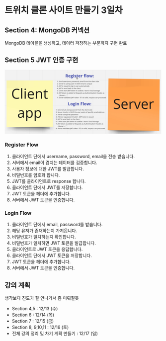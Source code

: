 # 트위치 클론 사이트 만들기 3일차 

## Section 4: MongoDB 커넥션

MongoDB 테이블을 생성하고, 데이터 저장하는 부분까지 구현 완료

## Section 5 JWT 인증 구현

![이미지](./img/202312/20231214010310.png)  

### Register Flow
1. 클라이언트 단에서 username, password, email을 전송 받습니다.
2. 서버에서 email이 겹치는 데이터를 검증합니다.
3. 사용자 정보에 대한 JWT를 발급합니다. 
4. 비밀번호를 암호화 합니다.
5. JWT를 클라이언트로 response 합니다.
6. 클라이언트 단에서 JWT를 저장합니다.
7. JWT 토큰을 헤더에 추가합니다.
8. 서버에서 JWT 토큰을 인증합니다.

### Login Flow
1. 클라이언트 단에서 email, password를 받습니다.
2. 해당 유저가 존재하는지 가져옵니다.
3. 비밀번호가 일치하는지 확인합니다.
4. 비밀번호가 일치하면 JWT 토큰을 발급합니다.
5. 클라이언트로 JWT 토큰을 응답합니다.
6. 클라이언트 단에서 JWT 토큰을 저장합니다.
7. JWT 토큰을 헤더에 추가합니다.
8. 서버에서 JWT 토큰을 인증합니다.


## 강의 계획

생각보다 진도가 잘 안나가서 좀 미뤄질듯

- Section 4,5 : 12/13 (수)
- Section 6 : 12/14 (목)
- Section 7 : 12/15 (금)
- Section 8, 9,10,11 : 12/16 (토)
- 전체 강의 정리 및 차기 계획 만들기 : 12/17 (일)